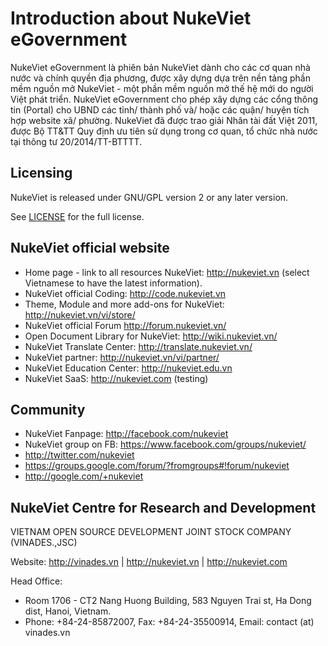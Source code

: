 # Introduction about NukeViet eGovernment

NukeViet eGovernment là phiên bản NukeViet dành cho các cơ quan nhà nước và chính quyền địa phương, được xây dựng dựa trên nền tảng phần mềm nguồn mở NukeViet - một phần mềm nguồn mở thế hệ mới do người Việt phát triển. NukeViet eGovernment cho phép xây dựng các cổng thông tin (Portal) cho UBND các tỉnh/ thành phố và/ hoặc các quận/ huyện tích hợp website xã/ phường. NukeViet đã được trao giải Nhân tài đất Việt 2011, được Bộ TT&TT Quy định ưu tiên sử dụng trong cơ quan, tổ chức nhà nước tại thông tư 20/2014/TT-BTTTT.

## Licensing
NukeViet is released under GNU/GPL version 2 or any later version.

See [LICENSE](LICENSE) for the full license.

## NukeViet official website
  - Home page - link to all resources NukeViet: http://nukeviet.vn (select Vietnamese to have the latest information).
  - NukeViet official Coding: http://code.nukeviet.vn
  - Theme, Module and more add-ons for NukeViet: http://nukeviet.vn/vi/store/
  - NukeViet official Forum http://forum.nukeviet.vn/
  - Open Document Library for NukeViet: http://wiki.nukeviet.vn/
  - NukeViet Translate Center: http://translate.nukeviet.vn/
  - NukeViet partner: http://nukeviet.vn/vi/partner/
  - NukeViet Education Center: http://nukeviet.edu.vn
  - NukeViet SaaS: http://nukeviet.com (testing)

## Community
  - NukeViet Fanpage: http://facebook.com/nukeviet
  - NukeViet group on FB: https://www.facebook.com/groups/nukeviet/
  - http://twitter.com/nukeviet
  - https://groups.google.com/forum/?fromgroups#!forum/nukeviet
  - http://google.com/+nukeviet



## NukeViet Centre for Research and Development
VIETNAM OPEN SOURCE DEVELOPMENT JOINT STOCK COMPANY (VINADES.,JSC)

Website: http://vinades.vn | http://nukeviet.vn | http://nukeviet.com

Head Office:
  - Room 1706 - CT2 Nang Huong Building, 583 Nguyen Trai st, Ha Dong dist, Hanoi, Vietnam.
  - Phone: +84-24-85872007, Fax: +84-24-35500914, Email: contact (at) vinades.vn
  